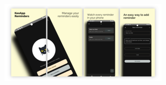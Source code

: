 ![Presentation](screenshots/img/AppMockUp-Screenshots-english/Google-Pixel-4-XL-Presentation-english.png?raw=true "Presentation")
